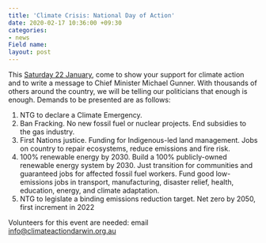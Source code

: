 ```yaml
---
title: 'Climate Crisis: National Day of Action'
date: 2020-02-17 10:36:00 +09:30
categories:
- news
Field name: 
layout: post
---
```


This [Saturday 22 January](https://www.facebook.com/events/142957683418108/), come to show your support for climate action and to write a message to Chief Minister Michael Gunner. With thousands of others around the country, we will be telling our politicians that enough is enough. Demands to be presented are as follows: 

1. NTG to declare a Climate Emergency.
2. Ban Fracking. No new fossil fuel or nuclear projects. End subsidies to the gas industry.
3. First Nations justice. Funding for Indigenous-led land management. Jobs on country to repair ecosystems, reduce emissions and fire risk.
4. 100% renewable energy by 2030. Build a 100% publicly-owned renewable energy system by 2030. Just transition for communities and guaranteed jobs for affected fossil fuel workers. Fund good low-emissions jobs in transport, manufacturing, disaster relief, health, education, energy, and climate adaptation.
5. NTG to legislate a binding emissions reduction target. Net zero by 2050, first increment in 2022

Volunteers for this event are needed: email [info@climateactiondarwin.org.au](info@climateactiondarwin.org.au)